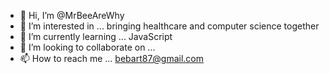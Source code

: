 - 👋 Hi, I’m @MrBeeAreWhy
- 👀 I’m interested in ... bringing healthcare and computer science together 
- 🌱 I’m currently learning ... JavaScript
- 💞️ I’m looking to collaborate on ...
- 📫 How to reach me ... bebart87@gmail.com

<!---
MrBeeAreWhy/MrBeeAreWhy is a ✨ special ✨ repository because its `README.md` (this file) appears on your GitHub profile.
You can click the Preview link to take a look at your changes.
--->
